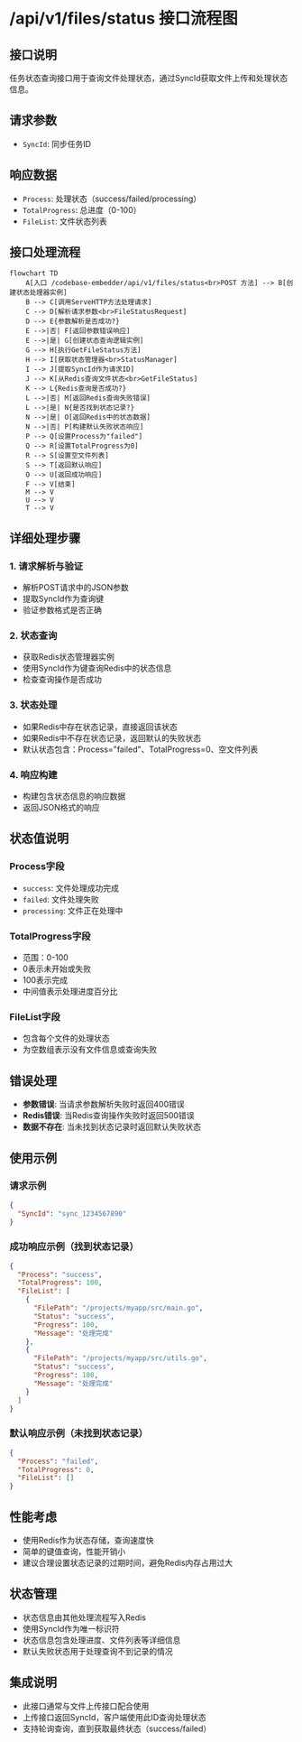 # /api/v1/files/status 接口流程图

## 接口说明
任务状态查询接口用于查询文件处理状态，通过SyncId获取文件上传和处理状态信息。

## 请求参数
- `SyncId`: 同步任务ID

## 响应数据
- `Process`: 处理状态（success/failed/processing）
- `TotalProgress`: 总进度（0-100）
- `FileList`: 文件状态列表

## 接口处理流程

```mermaid
flowchart TD
    A[入口 /codebase-embedder/api/v1/files/status<br>POST 方法] --> B[创建状态处理器实例]
    B --> C[调用ServeHTTP方法处理请求]
    C --> D[解析请求参数<br>FileStatusRequest]
    D --> E{参数解析是否成功?}
    E -->|否| F[返回参数错误响应]
    E -->|是| G[创建状态查询逻辑实例]
    G --> H[执行GetFileStatus方法]
    H --> I[获取状态管理器<br>StatusManager]
    I --> J[提取SyncId作为请求ID]
    J --> K[从Redis查询文件状态<br>GetFileStatus]
    K --> L{Redis查询是否成功?}
    L -->|否| M[返回Redis查询失败错误]
    L -->|是| N{是否找到状态记录?}
    N -->|是| O[返回Redis中的状态数据]
    N -->|否| P[构建默认失败状态响应]
    P --> Q[设置Process为"failed"]
    Q --> R[设置TotalProgress为0]
    R --> S[设置空文件列表]
    S --> T[返回默认响应]
    O --> U[返回成功响应]
    F --> V[结束]
    M --> V
    U --> V
    T --> V
```

## 详细处理步骤

### 1. 请求解析与验证
- 解析POST请求中的JSON参数
- 提取SyncId作为查询键
- 验证参数格式是否正确

### 2. 状态查询
- 获取Redis状态管理器实例
- 使用SyncId作为键查询Redis中的状态信息
- 检查查询操作是否成功

### 3. 状态处理
- 如果Redis中存在状态记录，直接返回该状态
- 如果Redis中不存在状态记录，返回默认的失败状态
- 默认状态包含：Process="failed"、TotalProgress=0、空文件列表

### 4. 响应构建
- 构建包含状态信息的响应数据
- 返回JSON格式的响应

## 状态值说明

### Process字段
- `success`: 文件处理成功完成
- `failed`: 文件处理失败
- `processing`: 文件正在处理中

### TotalProgress字段
- 范围：0-100
- 0表示未开始或失败
- 100表示完成
- 中间值表示处理进度百分比

### FileList字段
- 包含每个文件的处理状态
- 为空数组表示没有文件信息或查询失败

## 错误处理
- **参数错误**: 当请求参数解析失败时返回400错误
- **Redis错误**: 当Redis查询操作失败时返回500错误
- **数据不存在**: 当未找到状态记录时返回默认失败状态

## 使用示例

### 请求示例
```json
{
  "SyncId": "sync_1234567890"
}
```

### 成功响应示例（找到状态记录）
```json
{
  "Process": "success",
  "TotalProgress": 100,
  "FileList": [
    {
      "FilePath": "/projects/myapp/src/main.go",
      "Status": "success",
      "Progress": 100,
      "Message": "处理完成"
    },
    {
      "FilePath": "/projects/myapp/src/utils.go",
      "Status": "success",
      "Progress": 100,
      "Message": "处理完成"
    }
  ]
}
```

### 默认响应示例（未找到状态记录）
```json
{
  "Process": "failed",
  "TotalProgress": 0,
  "FileList": []
}
```

## 性能考虑
- 使用Redis作为状态存储，查询速度快
- 简单的键值查询，性能开销小
- 建议合理设置状态记录的过期时间，避免Redis内存占用过大

## 状态管理
- 状态信息由其他处理流程写入Redis
- 使用SyncId作为唯一标识符
- 状态信息包含处理进度、文件列表等详细信息
- 默认失败状态用于处理查询不到记录的情况

## 集成说明
- 此接口通常与文件上传接口配合使用
- 上传接口返回SyncId，客户端使用此ID查询处理状态
- 支持轮询查询，直到获取最终状态（success/failed）